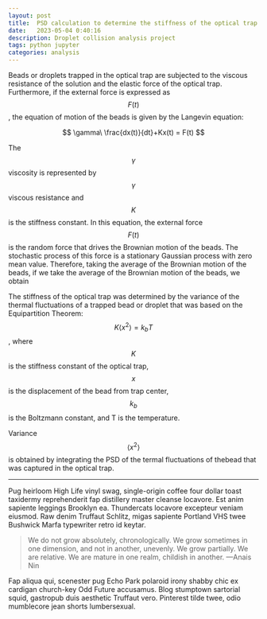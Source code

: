 ```yaml
---
layout: post
title:  PSD calculation to determine the stiffness of the optical trap on droplets
date:   2023-05-04 0:40:16
description: Droplet collision analysis project
tags: python jupyter
categories: analysis
---
```

Beads or droplets trapped in the optical trap are subjected to the viscous resistance of the solution and the elastic force of the optical trap. Furthermore, if the external force is expressed as $$ F(t) $$, the equation of motion of the beads is given by the Langevin equation:

$$
\gamma\ \frac{dx(t)}{dt}+Kx(t) = F(t)
$$

The $$ \gamma $$ viscosity is represented by $$ \gamma $$ viscous resistance and $$ K $$ is the stiffness constant. In this equation, the external force $$ F(t) $$ is the random force that drives the Brownian motion of the beads.
The stochastic process of this force is a stationary Gaussian process with zero mean value. Therefore, taking the average of the Brownian motion of the beads, if we take the average of the Brownian motion of the beads, we obtain





The stiffness of the optical trap was determined by the variance of the thermal fluctuations of a trapped bead or droplet that was based on the Equipartition Theorem: $$ K\langle x^2\rangle=k_bT $$, where $$ K $$ is the stiffness constant of the optical trap, $$ x $$ is the displacement of the bead from trap center, $$ k_b $$ is the Boltzmann constant, and T is the temperature.

Variance $$ \langle x^2\rangle $$ is obtained by integrating the PSD of the termal fluctuations of thebead that was captured in the optical trap.

<hr>

Pug heirloom High Life vinyl swag, single-origin coffee four dollar toast taxidermy reprehenderit fap distillery master cleanse locavore. Est anim sapiente leggings Brooklyn ea. Thundercats locavore excepteur veniam eiusmod. Raw denim Truffaut Schlitz, migas sapiente Portland VHS twee Bushwick Marfa typewriter retro id keytar.

<blockquote>
    We do not grow absolutely, chronologically. We grow sometimes in one dimension, and not in another, unevenly. We grow partially. We are relative. We are mature in one realm, childish in another.
    —Anais Nin
</blockquote>

Fap aliqua qui, scenester pug Echo Park polaroid irony shabby chic ex cardigan church-key Odd Future accusamus. Blog stumptown sartorial squid, gastropub duis aesthetic Truffaut vero. Pinterest tilde twee, odio mumblecore jean shorts lumbersexual.
